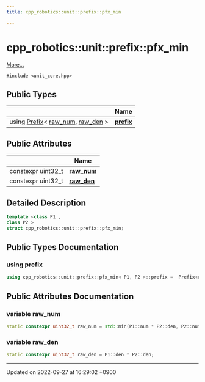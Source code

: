 ```yaml
---
title: cpp_robotics::unit::prefix::pfx_min

---
```


# cpp_robotics::unit::prefix::pfx_min



 [More...](#detailed-description)


`#include <unit_core.hpp>`

## Public Types

|                | Name           |
| -------------- | -------------- |
| using [Prefix](/cpp_robotics/doxybook/Classes/structcpp__robotics_1_1unit_1_1Prefix/)< [raw_num](/cpp_robotics/doxybook/Classes/structcpp__robotics_1_1unit_1_1prefix_1_1pfx__min/#variable-raw-num), [raw_den](/cpp_robotics/doxybook/Classes/structcpp__robotics_1_1unit_1_1prefix_1_1pfx__min/#variable-raw-den) > | **[prefix](/cpp_robotics/doxybook/Classes/structcpp__robotics_1_1unit_1_1prefix_1_1pfx__min/#using-prefix)**  |

## Public Attributes

|                | Name           |
| -------------- | -------------- |
| constexpr uint32_t | **[raw_num](/cpp_robotics/doxybook/Classes/structcpp__robotics_1_1unit_1_1prefix_1_1pfx__min/#variable-raw-num)**  |
| constexpr uint32_t | **[raw_den](/cpp_robotics/doxybook/Classes/structcpp__robotics_1_1unit_1_1prefix_1_1pfx__min/#variable-raw-den)**  |

## Detailed Description

```cpp
template <class P1 ,
class P2 >
struct cpp_robotics::unit::prefix::pfx_min;
```

## Public Types Documentation

### using prefix

```cpp
using cpp_robotics::unit::prefix::pfx_min< P1, P2 >::prefix =  Prefix<raw_num, raw_den>;
```


## Public Attributes Documentation

### variable raw_num

```cpp
static constexpr uint32_t raw_num = std::min(P1::num * P2::den, P2::num * P1::den);
```


### variable raw_den

```cpp
static constexpr uint32_t raw_den = P1::den * P2::den;
```


-------------------------------

Updated on 2022-09-27 at 16:29:02 +0900
